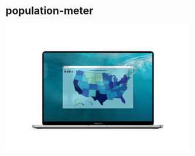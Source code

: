 # population-meter
  <p align="center">
<!--   <img  src="/mockups/mockuper (2).png"> -->
<!--   <br> -->
  <img  src="screenshot/mockuper.png">
<!--   <br> -->
<!--   <img  src="/mockups/mockuper (3).png"> -->
<!--   <img  src="/mockups/mockuper (4).png"> -->
</p>
